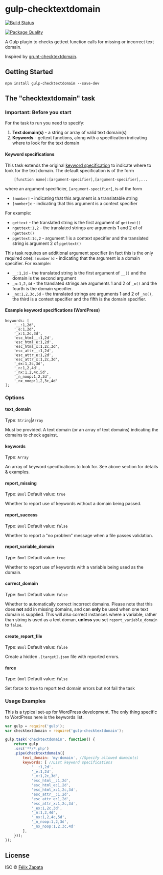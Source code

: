 # gulp-checktextdomain

[![Build Status](https://travis-ci.org/felixzapata/gulp-checktextdomain.png)](https://travis-ci.org/felixzapata/gulp-checktextdomain)

[![Package Quality](http://npm.packagequality.com/badge/gulp-checktextdomain.png)](http://npm.packagequality.com/badge/gulp-checktextdomain.png)

A Gulp plugin to checks gettext function calls for missing or incorrect text domain.

Inspired by [grunt-checktextdomain](https://github.com/stephenharris/grunt-checktextdomain).


## Getting Started

```shell
npm install gulp-checktextdomain --save-dev
```


## The "checktextdomain" task

### Important: Before you start

For the task to run you need to specify:

1. **Text domain(s)** - a string or array of valid text domain(s)
2. **Keywords** - gettext functions, along with a specification indicating where to look for the text domain


#### Keyword specifications
This task extends the original [keyword specification](http://www.gnu.org/software/gettext/manual/html_node/xgettext-Invocation.html) to indicate where to look for the text domain. The default specification is of the form

``` 
    [function name]:[argument-specifier],[argument-specifier],...
```
where an argument specificier, `[argument-specifier]`, is of the form

 - `[number]` - indicating that this argument is a translatable string
 - `[number]c` - indicating that this argument is a context specifier


For example:

 - `gettext` - the translated string is the first argument of `gettext()`
 - `ngettext:1,2` -  the translated strings are arguments 1 and 2 of of `ngettext()`
 - `pgettext:1c,2` -  argument 1 is a context specifier and the translated string is argument 2 of `pgettext()`


This task requires an additional argument specifier (in fact this is the only required one): `[number]d` - indicating that the argument is a domain specifier. For example:

 - `__:1,2d` - the translated string is the first argument of `__()` and the domain is the second argument
 - `_n:1,2,4d` -  the translated strings are arguments 1 and 2 of `_n()` and the fourth is the domain specifier.
 - `_nx:1,2,3c,5d` -  the translated strings are arguments 1 and 2 of `_nx()`, the third is a context specifier and the fifth is the domain specifier.


#### Example keyword specifications (WordPress)

```
keywords: [
	'__:1,2d',
	'_e:1,2d',
	'_x:1,2c,3d',
	'esc_html__:1,2d',
	'esc_html_e:1,2d',
	'esc_html_x:1,2c,3d',
	'esc_attr__:1,2d', 
	'esc_attr_e:1,2d', 
	'esc_attr_x:1,2c,3d', 
	'_ex:1,2c,3d',
	'_n:1,2,4d', 
	'_nx:1,2,4c,5d',
	'_n_noop:1,2,3d',
	'_nx_noop:1,2,3c,4d'
];
```

### Options

#### text_domain
Type: `String`|`Array`

Must be provided. A text domain (or an array of text domains) indicating the domains to check against.

#### keywords
Type: `Array`

An array of keyword specifications to look for. See above section for details & examples.

#### report_missing
Type: `Bool`
Default value: `true`

Whether to report use of keywords without a domain being passed.

#### report_success
Type: `Bool`
Default value: `false`

Whether to report a "no problem" message when a file passes validation.

#### report_variable_domain
Type: `Bool`
Default value: `true`

Whether to report use of keywords with a variable being used as the domain.

#### correct_domain
Type: `Bool`
Default value: `false`

Whether to automatically correct incorrect domains. Please note that this does **not** add in missing domains, and can **only** be used when one text domain is supplied. This will also correct instances where a variable, rather than string is used as a text doman, **unless** you set `report_variable_domain` to `false`.

#### create_report_file
Type: `Bool`
Default value: `false`

Create a hidden `.[target].json` file with reported errors.

#### force

Type: `Bool`
Default value: `false`

Set force to true to report text domain errors but not fail the task

### Usage Examples

This is a typical set-up for WordPress development. The only thing specific to WordPress here is the keywords list.

```js
var gulp = require('gulp');
var checktextdomain = require('gulp-checktextdomain');

gulp.task('checktextdomain', function() {
	return gulp
	.src('**/*.php')
	.pipe(checktextdomain({
		text_domain: 'my-domain', //Specify allowed domain(s)
		keywords: [ //List keyword specifications
			'__:1,2d',
			'_e:1,2d',
			'_x:1,2c,3d',
			'esc_html__:1,2d',
			'esc_html_e:1,2d',
			'esc_html_x:1,2c,3d',
			'esc_attr__:1,2d',
			'esc_attr_e:1,2d',
			'esc_attr_x:1,2c,3d',
			'_ex:1,2c,3d',
			'_n:1,2,4d',
			'_nx:1,2,4c,5d',
			'_n_noop:1,2,3d',
			'_nx_noop:1,2,3c,4d'
		],
	}));
});
```


## License

ISC © [Félix Zapata](http://github.com/felixzapata)
